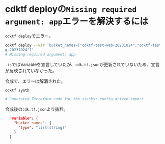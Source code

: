 # cdktf deployの`Missing required argument: app`エラーを解決するには

`cdktf deploy`でエラー。

```bash
cdktf deploy --var 'bucket_names=["cdktf-test-web-20231024","cdktf-test-lo
g-20231024"]'
# Missing required argument: app
```

`.ts`ではVariableを宣言していたが、`cdk.tf.json`が更新されていないため、宣言が反映されていなかった。

合成で、エラーは解消された。

```bash
cdktf synth

# Generated Terraform code for the stacks: config-driven-import
```

合成後の`cdk.tf.json`より抜粋。

```json:/cdktf.out/stacks/config-driven-import/cdk.tf.json
  "variable": {
    "bucket_names": {
      "type": "list(string)"
    }
  }
```
